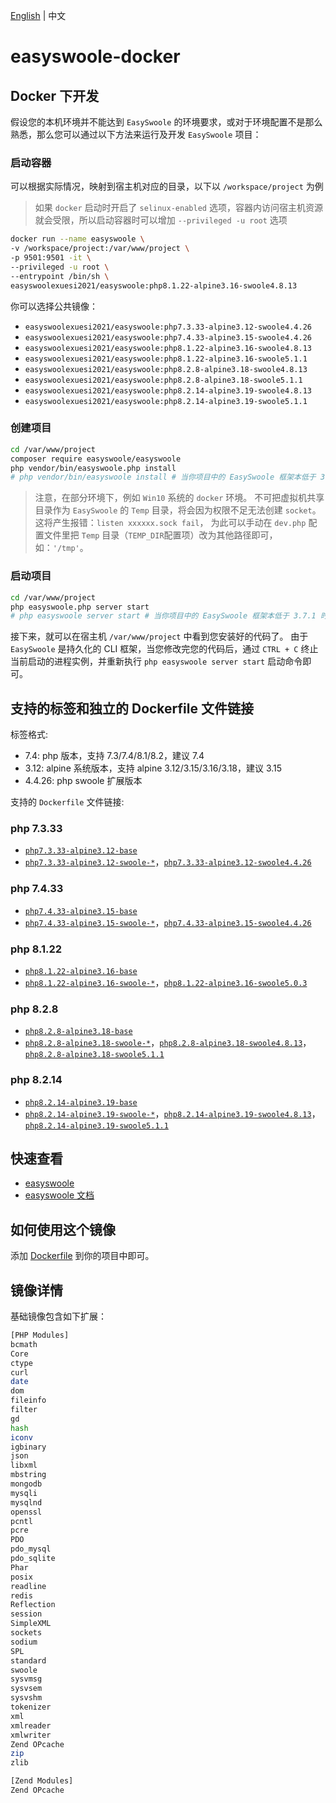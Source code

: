 [English](./README.md) | 中文

# easyswoole-docker

## Docker 下开发

假设您的本机环境并不能达到 `EasySwoole` 的环境要求，或对于环境配置不是那么熟悉，那么您可以通过以下方法来运行及开发 `EasySwoole` 项目：

### 启动容器

可以根据实际情况，映射到宿主机对应的目录，以下以 `/workspace/project` 为例

> 如果 `docker` 启动时开启了 `selinux-enabled` 选项，容器内访问宿主机资源就会受限，所以启动容器时可以增加 `--privileged -u root` 选项

```bash
docker run --name easyswoole \
-v /workspace/project:/var/www/project \
-p 9501:9501 -it \
--privileged -u root \
--entrypoint /bin/sh \
easyswoolexuesi2021/easyswoole:php8.1.22-alpine3.16-swoole4.8.13
```

你可以选择公共镜像： 
- `easyswoolexuesi2021/easyswoole:php7.3.33-alpine3.12-swoole4.4.26`
- `easyswoolexuesi2021/easyswoole:php7.4.33-alpine3.15-swoole4.4.26`
- `easyswoolexuesi2021/easyswoole:php8.1.22-alpine3.16-swoole4.8.13`
- `easyswoolexuesi2021/easyswoole:php8.1.22-alpine3.16-swoole5.1.1`
- `easyswoolexuesi2021/easyswoole:php8.2.8-alpine3.18-swoole4.8.13`
- `easyswoolexuesi2021/easyswoole:php8.2.8-alpine3.18-swoole5.1.1`
- `easyswoolexuesi2021/easyswoole:php8.2.14-alpine3.19-swoole4.8.13`
- `easyswoolexuesi2021/easyswoole:php8.2.14-alpine3.19-swoole5.1.1`

### 创建项目

```bash
cd /var/www/project
composer require easyswoole/easyswoole
php vendor/bin/easyswoole.php install
# php vendor/bin/easyswoole install # 当你项目中的 EasySwoole 框架本低于 3.7.1 时
```

> 注意，在部分环境下，例如 `Win10` 系统的 `docker` 环境。
不可把虚拟机共享目录作为 `EasySwoole` 的 `Temp` 目录，将会因为权限不足无法创建 `socket`。这将产生报错：`listen xxxxxx.sock fail`， 为此可以手动在 `dev.php` 配置文件里把 `Temp` 目录（`TEMP_DIR`配置项）改为其他路径即可，如：`'/tmp'`。

### 启动项目

```bash
cd /var/www/project
php easyswoole.php server start
# php easyswoole server start # 当你项目中的 EasySwoole 框架本低于 3.7.1 时
```

接下来，就可以在宿主机 `/var/www/project` 中看到您安装好的代码了。 由于 `EasySwoole` 是持久化的 CLI 框架，当您修改完您的代码后，通过 `CTRL + C` 终止当前启动的进程实例，并重新执行 `php easyswoole server start` 启动命令即可。

## 支持的标签和独立的 Dockerfile 文件链接

标签格式:

-   7.4: php 版本，支持 7.3/7.4/8.1/8.2，建议 7.4
-   3.12: alpine 系统版本，支持 alpine 3.12/3.15/3.16/3.18，建议 3.15
-   4.4.26: php swoole 扩展版本

支持的 `Dockerfile` 文件链接:

### php 7.3.33

-   [`php7.3.33-alpine3.12-base`](https://github.com/XueSiLf/easyswoole-docker/blob/main/dockerfiles/php7/7.3.33/alpine/3.12/base/Dockerfile)
-   [`php7.3.33-alpine3.12-swoole-*`](https://github.com/XueSiLf/easyswoole-docker/tree/main/dockerfiles/php7/7.3.33/alpine/3.12/swoole/Dockerfile)，[`php7.3.33-alpine3.12-swoole4.4.26`](https://github.com/XueSiLf/easyswoole-docker/tree/main/dockerfiles/php7/7.3.33/alpine/3.12/swoole/4.4.26/Dockerfile)

### php 7.4.33

-   [`php7.4.33-alpine3.15-base`](https://github.com/XueSiLf/easyswoole-docker/blob/main/dockerfiles/php7/7.4.33/alpine/3.15/base/Dockerfile)
-   [`php7.4.33-alpine3.15-swoole-*`](https://github.com/XueSiLf/easyswoole-docker/blob/main/dockerfiles/php7/7.4.33/alpine/3.15/swoole/Dockerfile)，[`php7.4.33-alpine3.15-swoole4.4.26`](https://github.com/XueSiLf/easyswoole-docker/blob/main/dockerfiles/php7/7.4.33/alpine/3.15/swoole/4.4.26/Dockerfile)

### php 8.1.22

-   [`php8.1.22-alpine3.16-base`](https://github.com/XueSiLf/easyswoole-docker/blob/main/dockerfiles/php8/8.1.22/alpine/3.16/base/Dockerfile)
-   [`php8.1.22-alpine3.16-swoole-*`](https://github.com/XueSiLf/easyswoole-docker/blob/main/dockerfiles/php8/8.1.22/alpine/3.16/swoole/Dockerfile)，[`php8.1.22-alpine3.16-swoole5.0.3`](https://github.com/XueSiLf/easyswoole-docker/blob/main/dockerfiles/php8/8.1.22/alpine/3.16/swoole/5.0.3/Dockerfile)

### php 8.2.8

-   [`php8.2.8-alpine3.18-base`](https://github.com/XueSiLf/easyswoole-docker/tree/main/dockerfiles/php8/8.2.8/alpine/3.18/base/Dockerfile)
-   [`php8.2.8-alpine3.18-swoole-*`](https://github.com/XueSiLf/easyswoole-docker/blob/main/dockerfiles/php8/8.2.8/alpine/3.18/swoole/Dockerfile)，[`php8.2.8-alpine3.18-swoole4.8.13`](https://github.com/XueSiLf/easyswoole-docker/blob/main/dockerfiles/php8/8.2.8/alpine/3.18/swoole/4.8.13/Dockerfile)，[`php8.2.8-alpine3.18-swoole5.1.1`](https://github.com/XueSiLf/easyswoole-docker/blob/main/dockerfiles/php8/8.2.8/alpine/3.18/swoole/5.1.1/Dockerfile)

### php 8.2.14

-   [`php8.2.14-alpine3.19-base`](https://github.com/XueSiLf/easyswoole-docker/tree/main/dockerfiles/php8/8.2.14/alpine/3.19/base/Dockerfile)
-   [`php8.2.14-alpine3.19-swoole-*`](https://github.com/XueSiLf/easyswoole-docker/blob/main/dockerfiles/php8/8.2.14/alpine/3.19/swoole/Dockerfile)，[`php8.2.14-alpine3.19-swoole4.8.13`](https://github.com/XueSiLf/easyswoole-docker/blob/main/dockerfiles/php8/8.2.14/alpine/3.19/swoole/4.8.13/Dockerfile)，[`php8.2.14-alpine3.19-swoole5.1.1`](https://github.com/XueSiLf/easyswoole-docker/blob/main/dockerfiles/php8/8.2.14/alpine/3.19/swoole/5.1.1/Dockerfile)

## 快速查看

-   [easyswoole](https://github.com/easy-swoole)
-   [easyswoole 文档](https://www.easyswoole.com/)

## 如何使用这个镜像

添加 [Dockerfile](https://github.com/XueSiLf/easyswoole-docker/blob/main/Dockerfile) 到你的项目中即可。

## 镜像详情

基础镜像包含如下扩展：

```bash
[PHP Modules]
bcmath
Core
ctype
curl
date
dom
fileinfo
filter
gd
hash
iconv
igbinary
json
libxml
mbstring
mongodb
mysqli
mysqlnd
openssl
pcntl
pcre
PDO
pdo_mysql
pdo_sqlite
Phar
posix
readline
redis
Reflection
session
SimpleXML
sockets
sodium
SPL
standard
swoole
sysvmsg
sysvsem
sysvshm
tokenizer
xml
xmlreader
xmlwriter
Zend OPcache
zip
zlib

[Zend Modules]
Zend OPcache
```
